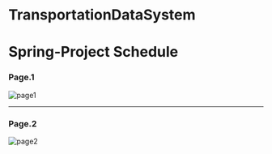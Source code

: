 # TransportationDataSystem

<h1>Spring-Project Schedule</h1>


<h3>Page.1</h3>

![page1](https://user-images.githubusercontent.com/100547993/176064918-1af81fe1-959a-4ad1-a9f9-544667bbea17.png)

<hr>

<h3>Page.2</h3>

![page2](https://user-images.githubusercontent.com/100547993/176064923-d4aab1c7-629e-42e5-b56e-74021d79ba07.png)
